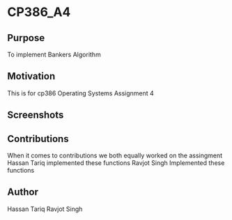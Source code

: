 # CP386_A4

## Purpose
To implement Bankers Algorithm 

## Motivation
This is for cp386 Operating Systems Assignment 4 


## Screenshots


## Contributions 
When it comes to contributions we both equally worked on the assingment 
Hassan Tariq implemented these functions 
Ravjot Singh Implemented these functions 

## Author
Hassan Tariq
Ravjot Singh

## 





